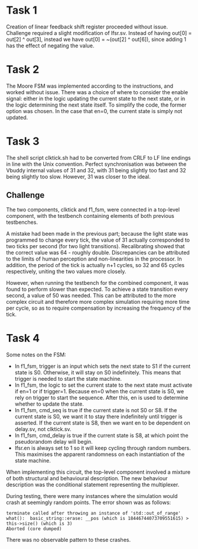 # Task 1

Creation of linear feedback shift register proceeded without issue. Challenge required a slight modification of lfsr.sv. Instead of having out[0] = out[2] ^ out[3], instead we have out[0] = ~(out[2] ^ out[6]), since adding 1 has the effect of negating the value.

# Task 2

The Moore FSM was implemented according to the instructions, and worked without issue. There was a choice of where to consider the enable signal: either in the logic updating the current state to the next state, or in the logic determining the next state itself. To simplify the code, the former option was chosen. In the case that en=0, the current state is simply not updated.

# Task 3

The shell script clktick.sh had to be converted from CRLF to LF line endings in line with the Unix convention. Perfect synchronisation was between the Vbuddy internal values of 31 and 32, with 31 being slightly too fast and 32 being slightly too slow. However, 31 was closer to the ideal.

## Challenge

The two components, clktick and f1_fsm, were connected in a top-level component, with the testbench containing elements of both previous testbenches.

A mistake had been made in the previous part; because the light state was programmed to change every tick, the value of 31 actually corresponded to two ticks per second (for two light transitions). Recalibrating showed that the correct value was 64 - roughly double. Discrepancies can be attributed to the limits of human perception and non-linearities in the processor. In addition, the period of the tick is actually n+1 cycles, so 32 and 65 cycles respectively, uniting the two values more closely.

However, when running the testbench for the combined component, it was found to perform slower than expected. To achieve a state transition every second, a value of 50 was needed. This can be attributed to the more complex circuit and therefore more complex simulation requiring more time per cycle, so as to require compensation by increasing the frequency of the tick.

# Task 4

Some notes on the FSM:
- In f1_fsm, trigger is an input which sets the next state to S1 if the current state is S0. Otherwise, it will stay on S0 indefinitely. This means that trigger is needed to start the state machine.
- In f1_fsm, the logic to set the current state to the next state must activate if en=1 or if trigger=1. Because en=0 when the current state is S0, we rely on trigger to start the sequence. After this, en is used to determine whether to update the state.
- In f1_fsm, cmd_seq is true if the current state is not S0 or S8. If the current state is S0, we want it to stay there indefinitely until trigger is asserted. If the current state is S8, then we want en to be dependent on delay.sv, not clktick.sv.
- In f1_fsm, cmd_delay is true if the current state is S8, at which point the pseudorandom delay will begin.
- lfsr.en is always set to 1 so it will keep cycling through random numbers. This maximises the apparent randomness on each instantiation of the state machine.

When implementing this circuit, the top-level component involved a mixture of both structural and behavioural description. The new behaviour description was the conditional statement representing the multiplexer.

During testing, there were many instances where the simulation would crash at seemingly random points. The error shown was as follows:

```
terminate called after throwing an instance of 'std::out_of_range'
what():  basic_string::erase: __pos (which is 18446744073709551615) > this->size() (which is 3)
Aborted (core dumped)
```

There was no observable pattern to these crashes.